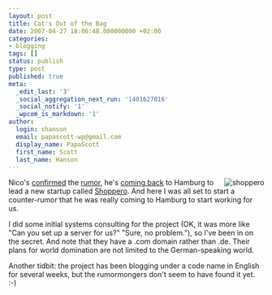 ```yaml
---
layout: post
title: Cat's Out of the Bag
date: 2007-04-27 18:06:48.000000000 +02:00
categories:
- blogging
tags: []
status: publish
type: post
published: true
meta:
  _edit_last: '3'
  _social_aggregation_next_run: '1401627016'
  _social_notify: '1'
  _wpcom_is_markdown: '1'
author:
  login: shanson
  email: papascott-wp@gmail.com
  display_name: PapaScott
  first_name: Scott
  last_name: Hanson
---
```

<p><a href="http://shoppero.com/"><img src="https://www.papascott.de/wordpress/wp-content/uploads/2007/04/shoppero.png" alt="shoppero" align="right" title="shoppero" /></a>Nico's <a href="http://lumma.de/eintrag.php?id=3407">confirmed</a> the <a href="http://ecommerce.typepad.com/exciting_ecommerce/2007/04/shoppero.html">rumor</a>, he's <a href="http://www.basicthinking.de/blog/2007/04/27/warum-shoppero-lumma-nach-hamburg-zog/">coming back</a> to Hamburg to lead a new startup called <a href="http://shoppero.com/">Shoppero</a>. And here I was all set to start a counter-rumor that he was really coming to Hamburg to start working for us.</p>
<p>I did some initial systems consulting for the project (OK, it was more like "Can you set up a server for us?" "Sure, no problem."), so I've been in on the secret. And note that they have a .com domain rather than .de. Their plans for world domination are not limited to the German-speaking world.</p>
<p>Another tidbit: the project has been blogging under a code name in English for several weeks, but the rumormongers don't seem to have found it yet. :-)</p>
